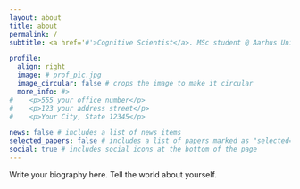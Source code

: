 ```yaml
---
layout: about
title: about
permalink: /
subtitle: <a href='#'>Cognitive Scientist</a>. MSc student @ Aarhus Universitet

profile:
  align: right
  image: # prof_pic.jpg
  image_circular: false # crops the image to make it circular
  more_info: #>
#    <p>555 your office number</p>
#    <p>123 your address street</p>
#    <p>Your City, State 12345</p>

news: false # includes a list of news items
selected_papers: false # includes a list of papers marked as "selected={true}"
social: true # includes social icons at the bottom of the page
---
```


Write your biography here. Tell the world about yourself. 